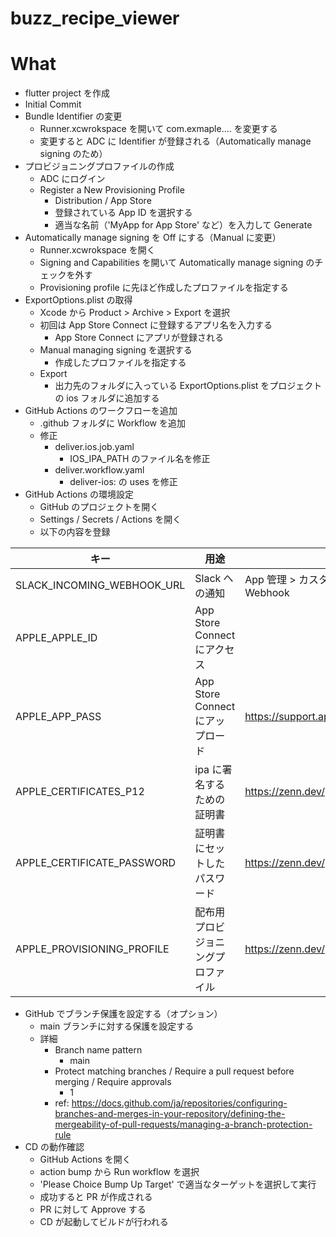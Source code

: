 # buzz_recipe_viewer

# What

- flutter project を作成
- Initial Commit
- Bundle Identifier の変更
  - Runner.xcwrokspace を開いて com.exmaple.... を変更する
  - 変更すると ADC に Identifier が登録される（Automatically manage signing のため）
- プロビジョニングプロファイルの作成
  - ADC にログイン
  - Register a New Provisioning Profile
    - Distribution / App Store
    - 登録されている App ID を選択する
    - 適当な名前（'MyApp for App Store' など）を入力して Generate
- Automatically manage signing を Off にする（Manual に変更）
  - Runner.xcwrokspace を開く
  - Signing and Capabilities を開いて Automatically manage signing のチェックを外す
  - Provisioning profile に先ほど作成したプロファイルを指定する
- ExportOptions.plist の取得
  - Xcode から Product > Archive > Export を選択
  - 初回は App Store Connect に登録するアプリ名を入力する
    - App Store Connect にアプリが登録される
  - Manual managing signing を選択する
    - 作成したプロファイルを指定する
  - Export
    - 出力先のフォルダに入っている ExportOptions.plist をプロジェクトの ios フォルダに追加する
- GitHub Actions のワークフローを追加
  - .github フォルダに Workflow を追加
  - 修正
    - deliver.ios.job.yaml
      - IOS_IPA_PATH のファイル名を修正
    - deliver.workflow.yaml
      - deliver-ios: の uses を修正
- GitHub Actions の環境設定
  - GitHub のプロジェクトを開く
  - Settings / Secrets / Actions を開く
  - 以下の内容を登録

| キー                       | 用途                               | 取得方法                                                 |
| -------------------------- | ---------------------------------- | -------------------------------------------------------- |
| SLACK_INCOMING_WEBHOOK_URL | Slack への通知                     | App 管理 > カスタムインテグレーション > Incoming Webhook |
| APPLE_APPLE_ID             | App Store Connect にアクセス       |                                                          |
| APPLE_APP_PASS             | App Store Connect にアップロード   | https://support.apple.com/ja-jp/HT204397                 |
| APPLE_CERTIFICATES_P12     | ipa に署名するための証明書         | https://zenn.dev/pressedkonbu/articles/254ca2fc3cd1ab    |
| APPLE_CERTIFICATE_PASSWORD | 証明書にセットしたパスワード       | https://zenn.dev/pressedkonbu/articles/254ca2fc3cd1ab    |
| APPLE_PROVISIONING_PROFILE | 配布用プロビジョニングプロファイル | https://zenn.dev/pressedkonbu/articles/254ca2fc3cd1ab    |

- GitHub でブランチ保護を設定する（オプション）
  - main ブランチに対する保護を設定する
  - 詳細
    - Branch name pattern
      - main
    - Protect matching branches / Require a pull request before merging / Require approvals
      - 1
    - ref: https://docs.github.com/ja/repositories/configuring-branches-and-merges-in-your-repository/defining-the-mergeability-of-pull-requests/managing-a-branch-protection-rule
- CD の動作確認
  - GitHub Actions を開く
  - action bump から Run workflow を選択
  - 'Please Choice Bump Up Target' で適当なターゲットを選択して実行
  - 成功すると PR が作成される
  - PR に対して Approve する
  - CD が起動してビルドが行われる
